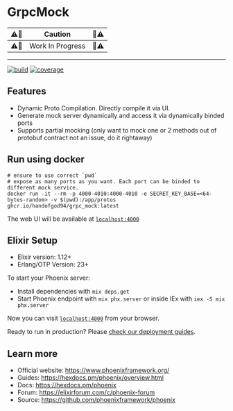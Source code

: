 # GrpcMock

|:warning::construction:|Caution|:construction::warning:|
|---|---|---|
|:warning::construction:|Work In Progress|:construction::warning:|

---

[![build](https://github.com/HandOfGod94/grpc_mock/actions/workflows/build.yml/badge.svg)](https://github.com/HandOfGod94/grpc_mock/actions/workflows/build.yml)
[![coverage](https://coveralls.io/repos/github/HandOfGod94/grpc_mock/badge.svg?branch=main)](https://coveralls.io/github/HandOfGod94/grpc_mock?branch=main)

## Features
- Dynamic Proto Compilation. Directly compile it via UI.
- Generate mock server dynamically and access it via dynamically binded ports
- Supports partial mocking (only want to mock one or 2 methods out of protobuf contract not an issue, do it rightaway)

## Run using docker
```
# ensure to use correct `pwd`
# expose as many ports as you want. Each port can be binded to different mock service.
docker run -it --rm -p 4000-4010:4000-4010 -e SECRET_KEY_BASE=<64-bytes-random> -v $(pwd):/app/protos ghcr.io/handofgod94/grpc_mock:latest
```

The web UI will be available at [`localhost:4000`](http://localhost:4000)

## Elixir Setup

* Elixir version: 1.12+
* Erlang/OTP Version: 23+

To start your Phoenix server:

  * Install dependencies with `mix deps.get`
  * Start Phoenix endpoint with `mix phx.server` or inside IEx with `iex -S mix phx.server`

Now you can visit [`localhost:4000`](http://localhost:4000) from your browser.

Ready to run in production? Please [check our deployment guides](https://hexdocs.pm/phoenix/deployment.html).

## Learn more

  * Official website: https://www.phoenixframework.org/
  * Guides: https://hexdocs.pm/phoenix/overview.html
  * Docs: https://hexdocs.pm/phoenix
  * Forum: https://elixirforum.com/c/phoenix-forum
  * Source: https://github.com/phoenixframework/phoenix

